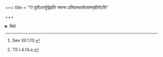 +++
title = "11 पूर्वोऽध्वर्युर्गृह्णाति जघन्यः प्रतिप्रस्थातोपयामगृहीतोऽसि"

+++

<details><summary>थिते</summary>

11. First the Adhvaryu takes (the Soma in his cup),[^1] then the Pratiprasthātr̥ (takes the Soma in his cup), each (one by one) with one of the formulae beginning with upayāmagr̥hīto'si madhuśca.[^2]   

[^1]: See XII.1.13.  

[^2]: TS I.4.14.a.  
</details>
